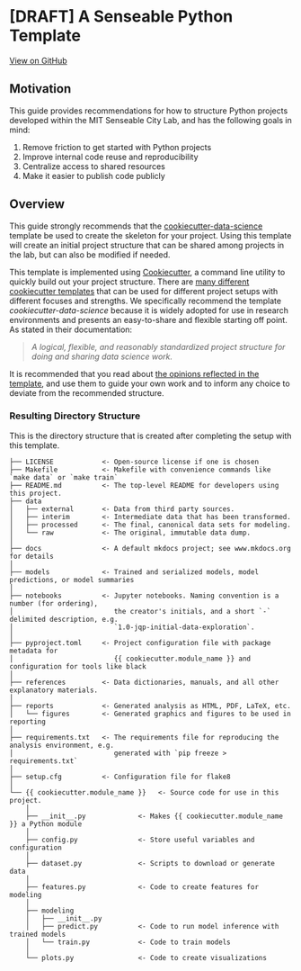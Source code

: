 # [DRAFT] A Senseable Python Template

[View on GitHub](https://github.com/daydemir/senseable-python-template)

## Motivation

This guide provides recommendations for how to structure Python projects developed within the MIT Senseable City Lab, and has the following goals in mind:

1. Remove friction to get started with Python projects
2. Improve internal code reuse and reproducibility
3. Centralize access to shared resources
4. Make it easier to publish code publicly

## Overview

This guide strongly recommends that the [cookiecutter-data-science](https://cookiecutter-data-science.drivendata.org) template be used to create the skeleton for your project. Using this template will create an initial project structure that can be shared among projects in the lab, but can also be modified if needed.

This template is implemented using [Cookiecutter](https://cookiecutter.readthedocs.io/en/stable/README.html), a command line utility to quickly build out your project structure. There are [many different cookiecutter templates](https://github.com/search?q=cookiecutter&amp%3Btype=Repositories&type=repositories&s=stars&o=desc) that can be used for different project setups with different focuses and strengths. We specifically recommend the template *cookiecutter-data-science* because it is widely adopted for use in research environments and presents an easy-to-share and flexible starting off point. As stated in their documentation:

> *A logical, flexible, and reasonably standardized project structure for doing and sharing data science work.*

It is recommended that you read about [the opinions reflected in the template](https://cookiecutter-data-science.drivendata.org/opinions/), and use them to guide your own work and to inform any choice to deviate from the recommended structure.

### Resulting Directory Structure
This is the directory structure that is created after completing the setup with this template.
```
├── LICENSE            <- Open-source license if one is chosen
├── Makefile           <- Makefile with convenience commands like `make data` or `make train`
├── README.md          <- The top-level README for developers using this project.
├── data
│   ├── external       <- Data from third party sources.
│   ├── interim        <- Intermediate data that has been transformed.
│   ├── processed      <- The final, canonical data sets for modeling.
│   └── raw            <- The original, immutable data dump.
│
├── docs               <- A default mkdocs project; see www.mkdocs.org for details
│
├── models             <- Trained and serialized models, model predictions, or model summaries
│
├── notebooks          <- Jupyter notebooks. Naming convention is a number (for ordering),
│                         the creator's initials, and a short `-` delimited description, e.g.
│                         `1.0-jqp-initial-data-exploration`.
│
├── pyproject.toml     <- Project configuration file with package metadata for 
│                         {{ cookiecutter.module_name }} and configuration for tools like black
│
├── references         <- Data dictionaries, manuals, and all other explanatory materials.
│
├── reports            <- Generated analysis as HTML, PDF, LaTeX, etc.
│   └── figures        <- Generated graphics and figures to be used in reporting
│
├── requirements.txt   <- The requirements file for reproducing the analysis environment, e.g.
│                         generated with `pip freeze > requirements.txt`
│
├── setup.cfg          <- Configuration file for flake8
│
└── {{ cookiecutter.module_name }}   <- Source code for use in this project.
    │
    ├── __init__.py             <- Makes {{ cookiecutter.module_name }} a Python module
    │
    ├── config.py               <- Store useful variables and configuration
    │
    ├── dataset.py              <- Scripts to download or generate data
    │
    ├── features.py             <- Code to create features for modeling
    │
    ├── modeling                
    │   ├── __init__.py 
    │   ├── predict.py          <- Code to run model inference with trained models          
    │   └── train.py            <- Code to train models
    │
    └── plots.py                <- Code to create visualizations   
```


